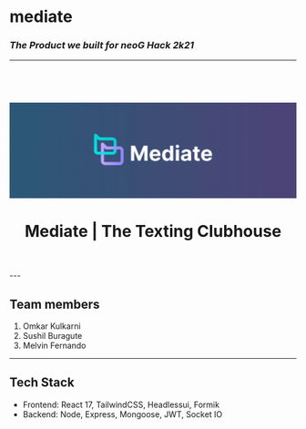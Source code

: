 # mediate

### _The Product we built for neoG Hack 2k21_

---

<h1 align="center">
<br>
  <img src=".github/banner.jpg" alt="Mediate" width="640">
<br>
<br>
Mediate | The Texting Clubhouse
<br>
<br>
</h1>
---

## Team members

1. Omkar Kulkarni
1. Sushil Buragute
1. Melvin Fernando
---

## Tech Stack

- Frontend: React 17, TailwindCSS, Headlessui, Formik
- Backend: Node, Express, Mongoose, JWT, Socket IO
